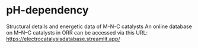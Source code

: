 # pH-dependency
Structural details and energetic data of M-N-C catalysts
An online database on M–N–C catalysts in ORR can be accessed via this URL: https://electrocatalysisdatabase.streamlit.app/
